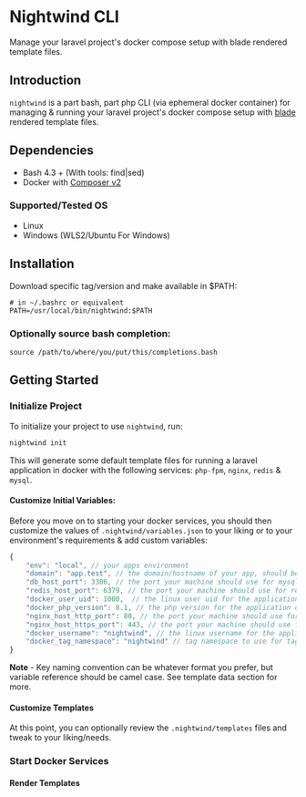 # Nightwind CLI

Manage your laravel project's docker compose setup with blade rendered template files.

## Introduction

`nightwind` is a part bash, part php CLI (via ephemeral docker container) for managing & running your laravel project's docker compose setup with [blade](https://laravel.com/docs/9.x/blade) rendered template files.

## Dependencies

- Bash 4.3 + (With tools: find|sed)
- Docker with [Composer v2](https://docs.docker.com/compose/cli-command/)

### Supported/Tested OS

- Linux
- Windows (WLS2/Ubuntu For Windows)

## Installation

Download specific tag/version and make available in $PATH:

```
# in ~/.bashrc or equivalent
PATH=/usr/local/bin/nightwind:$PATH
```

### Optionally source bash completion:

`source /path/to/where/you/put/this/completions.bash`

## Getting Started

### Initialize Project

To initialize your project to use `nightwind`, run:

```bash
nightwind init 
```

This will generate some default template files for running a laravel application in docker with the following services: `php-fpm`, `nginx`, `redis` & `mysql`.

#### Customize Initial Variables:
Before you move on to starting your docker services, you should then customize the values of `.nightwind/variables.json` to your liking or to your environment's requirements & add custom variables:

```js
{
    "env": "local", // your apps environment
    "domain": "app.test", // the domain/hostname of your app, should be changed to reflect env domain.
    "db_host_port": 3306, // the port your machine should use for mysql
    "redis_host_port": 6379, // the port your machine should use for redis
    "docker_user_uid": 1000,  // the linux user uid for the application dockerfile
    "docker_php_version": 8.1, // the php version for the application dockerfile
    "nginx_host_http_port": 80, // the port your machine should use for nginx http traffic
    "nginx_host_https_port": 443, // the port your machine should use for nginx https traffic
    "docker_username": "nightwind", // the linux username for the application dockerfile 
    "docker_tag_namespace": "nightwind" // tag namespace to use for tagging/naming docker resources, e.g image tag : <namespace>/web-server.
}
```

**Note** - Key naming convention can be whatever format you prefer, but variable reference should be camel case. See template data section for more.
#### Customize Templates

At this point, you can optionally review the `.nightwind/templates` files and tweak to your liking/needs.


### Start Docker Services
#### Render Templates

<!-- 

Before starting project services, you will want to render your files from your available `.nightwind/templates` files for your docker setup to use. This can be done
with the `nightwind render` command. This will create a small docker image `nightwind/renderer` and run a small script to generate your available
`.nightwind/templates` files in `.nightwind/rendered`. You may add any files here as needed with the filename in the following format: `your-filename.<extension>.blade`.

At this point, review `.nightwind/rendered` files and be sure you are happy with your rendered setup, otherwise customize templates and re-render.

##### Template Data

To edit the template data for your templates, add key/value pairs to your `.nightwind/variables.yaml` file.

These key value pairs will used during rendering for variables. In addition to this file, your project's `.env` file is also used for variable data.

As an example,`{{ $APP_ENV }}` can be used wihout having to duplicate your application's env value in both the `.env` and the `.nightwind/variables.yaml`.

See [Blade](https://laravel.com/docs/9.x/blade) for docs on templating specific syntax/features.

### Template Partials/Includes

You may use the `@include` directive to include partial files, however as a heads up, a `@include` directive will include the content of the file as is,
so all formatting of that file will be preserved and you should structure those files accordingly if you are including the them in files
that have formatting/semantical requirements. For example

This include file (template-example.yaml):

```yaml
    something: foo
       foo: bar
```

used in this manner:

```yaml
name: Bob
@include('template-example.yaml') # this will embedd the content of the file as is so if you have tabs and specific formatting, it will be preserved
```

Would result in a rendered file in this structure:

```
name: Bob
    something: foo
        foo: bar

```

#### Local Setup

If in local env, remember to configure hosts for local testing by adding an entry to your hosts file for local testing:

```
127.0.0.1 app.test # use your local domain if you provided one during `nightwind init`.

# Allow talking to the Docker host
192.168.1.72 host.docker.internal
192.168.1.72 gateway.docker.internal
```

### Production Setup

At your discretion to make necessary changes to your templates as out of box templates are designed mostly for a local env, but some general tips:

- Be sure `variables.yaml` are to your liking and match what your production env expects, for example `domain` should be your actual site's domain.
- Make sure your templates contain any production specific needs as well.

### Up & Running

At this point, it is assumed your template files and `variables.yaml` are to your liking or fit your env needs and you have rendered your template files
, it is a good idea to review your rendered files to make sure it has rendered to your expectations, and that your env/connection
settings match your docker setup. When ready, you may start up services with:

```bash
# if ready to start up project otherwise review templates and make changes as needed before running:
nightwind up
```

Then your usual starting commands:

```
nightwind composer install
nightwind artisan migrate

```

_Note_ Your usual starting commands could be done via the `.nightwind/rendered/hooks/after_up` hook, which is what is generated by default by `nightwind init`

### Help

`nightwind --help`

### Extending/Custom Commands

`nightwind` is extensible via [Bashly](https://bashly.dannyb.co/configuration/command/) by adding your command yaml files to `~/.nightwind/commands` and
utilizing symlinks to have bashly include your scripts when rebuilding the cli. As an example, lets add a `myscript`:

1. Create a custom command yaml definition file as documented in bashly docs in `~/.nightwind/commands/myscript`.
2. This file should contain a custom filename so that bashly generates a file for it in directory you can symlink to. `filename: custom/myscript`
3. Symlink a directory to this location so you can manage your script files: `ln -s /usr/local/bin/nightwind/src/custom ~/.nightwind/custom`
4. Run `nightwind extend`
5. Write the logic for your script in `~/.nightwind/custom/myscript` and re-run `nightwind extend` after making changes.
6. You should be able to call your `nightwind myscript` command.

**Note:** That this will create a docker image for `bashly` to regnerate the cli in a emphemeral container. You may consider running `docker system prune`
or remove the image if you are not going to be regenerating the cli often.

**Note** You may also use this method of writing custom commands if you dont wish to use symlinks: [Embed YAML definition alongside bash code](https://bashly.dannyb.co/advanced/split-config/#download-command-sh)

### Contributing

- Install [Bashly](https://bashly.dannyb.co/installation/) or run with docker.
- On new branch, add command/feature changes
- Regenerate CLI script from `src` using `bashly generate` or use `./dev` to watch for changes (via inotifytools) to automatically regenerate cli.
- Open Pull Request
- Collab Corp Discord (Will send invite as requested)

### Kudos

- Ascii Text For Logo - [https://fsymbols.com/generators/carty/](https://fsymbols.com/generators/carty/)
- [Bashly](https://bashly.dannyb.co/installation/) for feature rich bash cli generation. -->
